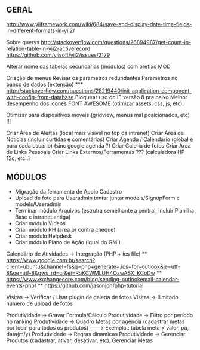 GERAL
--------------------

http://www.yiiframework.com/wiki/684/save-and-display-date-time-fields-in-different-formats-in-yii2/

Sobre querys
http://stackoverflow.com/questions/26894987/get-count-in-relation-table-in-yii2-activerecord
https://github.com/yiisoft/yii2/issues/2179

Alterar nome das tabelas secundarias (módulos) com prefixo MOD

Criação de menus
Revisar os parametros redundantes
Parametros no banco de dados (extensão)
*** http://stackoverflow.com/questions/28219440/init-application-component-with-config-from-database
Bloquear uso do IE versão 8 pra baixo
Melhor desempenho dos icones FONT AWESOME (otimizar assets, css, js, etc).

Otimizar para dispositivos móveis (gridview, menus mal posicionados, etc) !!!

Criar Área de Alertas (local mais visivel no top da intranet)
Criar Área de Notícias (incluir curtidas e comentários)
Criar Agenda / Calendario (global e para cada usuario) (sinc google agenda ?)
Criar Galeria de fotos
Criar Área de Links Pessoais
Criar Links Externos/Ferramentas ??? (calculadora HP 12c, etc..)

MÓDULOS
--------------------
- Migração da ferramenta de Apoio Cadastro
- Upload de foto para Useradmin
  tentar juntar models/SignupForm e models/Useradmin
- Terminar módulo Arquivos (estrutra semelhante a central, incluir Planilha Base e intranet antiga)
- Criar módulo Vídeos
- Criar módulo RH (area p/ contra cheque)
- Criar módulo Helpdesk
- Criar módulo Plano de Ação (igual do GMI) 

Calendário de Atividades -> Integração (PHP + ics file)
** https://www.google.com.br/search?client=ubuntu&channel=fs&q=php+generate+.ics+for+outlook&ie=utf-8&oe=utf-8&gws_rd=cr&ei=RqKCWMLUH4OzwASX_KCoDw
** https://www.exchangecore.com/blog/sending-outlookemail-calendar-events-php/
** https://github.com/jasonjoh/php-tutorial

Visitas -> Verificar / Usar plugin de galeria de fotos
Visitas -> Ilimitado numero de upload de fotos

Produtividade -> Gravar Formula/Cálculo
Produtividade -> Filtro por período no ranking
Produtividade -> Quadro Metas por agência (cadastrar metas por local para todos os produtos)
  ---> Exemplo.: tabela meta > valor, pa, data(m/y)
Produtividade -> Regras dinamicas
Produtividade -> Gerenciar Produtos (cadastrar, ativar, desativar, etc), Gerenciar Metas
